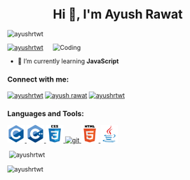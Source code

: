 <h1 align="center">Hi 👋, I'm Ayush Rawat</h1>
<p align="left"> <img src="https://komarev.com/ghpvc/?username=ayushrtwt&label=Profile%20views&color=0e75b6&style=flat" alt="ayushrtwt" /> </p>
<img align="right" alt="Coding" width="400" src="https://i.pinimg.com/originals/e4/26/70/e426702edf874b181aced1e2fa5c6cde.gif
">

<p align="left"> <a href="https://twitter.com/ayushrtwt" target="blank"><img src="https://img.shields.io/twitter/follow/ayushrtwt?logo=twitter&style=for-the-badge" alt="ayushrtwt" /></a> </p>

- 🌱 I’m currently learning **JavaScript**

<h3 align="left">Connect with me:</h3>
<p align="left">
<a href="https://twitter.com/ayushrtwt" target="blank"><img align="center" src="https://raw.githubusercontent.com/rahuldkjain/github-profile-readme-generator/master/src/images/icons/Social/twitter.svg" alt="ayushrtwt" height="30" width="40" /></a>
<a href="https://linkedin.com/in/ayush rawat" target="blank"><img align="center" src="https://raw.githubusercontent.com/rahuldkjain/github-profile-readme-generator/master/src/images/icons/Social/linked-in-alt.svg" alt="ayush rawat" height="30" width="40" /></a>
<a href="https://instagram.com/ayushrtwt" target="blank"><img align="center" src="https://raw.githubusercontent.com/rahuldkjain/github-profile-readme-generator/master/src/images/icons/Social/instagram.svg" alt="ayushrtwt" height="30" width="40" /></a>
</p>

<h3 align="left">Languages and Tools:</h3>
<p align="left"> <a href="https://www.cprogramming.com/" target="_blank" rel="noreferrer"> <img src="https://raw.githubusercontent.com/devicons/devicon/master/icons/c/c-original.svg" alt="c" width="40" height="40"/> </a> <a href="https://www.w3schools.com/cpp/" target="_blank" rel="noreferrer"> <img src="https://raw.githubusercontent.com/devicons/devicon/master/icons/cplusplus/cplusplus-original.svg" alt="cplusplus" width="40" height="40"/> </a> <a href="https://www.w3schools.com/css/" target="_blank" rel="noreferrer"> <img src="https://raw.githubusercontent.com/devicons/devicon/master/icons/css3/css3-original-wordmark.svg" alt="css3" width="40" height="40"/> </a> <a href="https://git-scm.com/" target="_blank" rel="noreferrer"> <img src="https://www.vectorlogo.zone/logos/git-scm/git-scm-icon.svg" alt="git" width="40" height="40"/> </a> <a href="https://www.w3.org/html/" target="_blank" rel="noreferrer"> <img src="https://raw.githubusercontent.com/devicons/devicon/master/icons/html5/html5-original-wordmark.svg" alt="html5" width="40" height="40"/> </a> <a href="https://www.java.com" target="_blank" rel="noreferrer"> <img src="https://raw.githubusercontent.com/devicons/devicon/master/icons/java/java-original.svg" alt="java" width="40" height="40"/> </a> </p>

<p>&nbsp;<img align="center" src="https://github-readme-stats.vercel.app/api?username=ayushrtwt&show_icons=true&locale=en" alt="ayushrtwt" /></p>

<p><img align="center" src="https://github-readme-streak-stats.herokuapp.com/?user=ayushrtwt&" alt="ayushrtwt" /></p>
